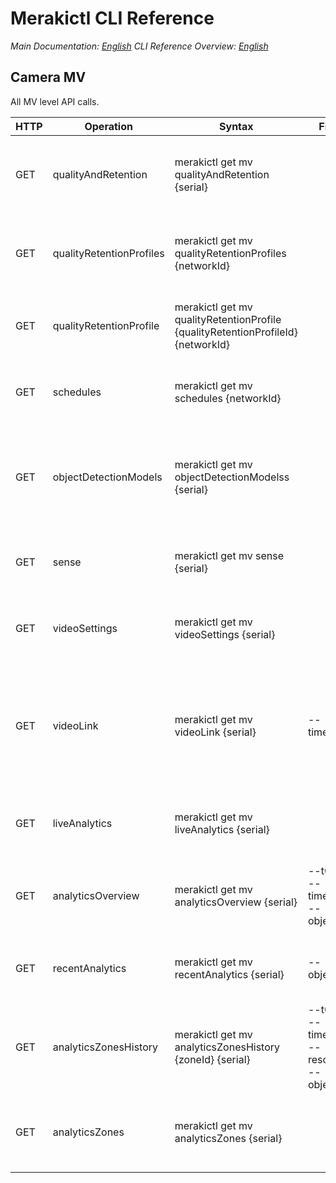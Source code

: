# Merakictl CLI Reference 

*Main Documentation: [English](https://github.com/ddexterpark/merakictl/README.md)*
*CLI Reference Overview: [English](https://github.com/ddexterpark/merakictl/meraki/README.md)*

## Camera MV  
 
 All MV level API calls. 
 
  HTTP | Operation | Syntax | Filters | Description |
 ----- | --------- | ------ | ----------- | ----------- |
 GET  | qualityAndRetention | merakictl get mv qualityAndRetention {serial} | | Returns quality and retention settings for the given camera.
 GET  | qualityRetentionProfiles | merakictl get mv qualityRetentionProfiles {networkId} | | List the quality retention profiles for this network.
 GET  | qualityRetentionProfile | merakictl get mv qualityRetentionProfile {qualityRetentionProfileId} {networkId} | | Retrieve a single quality retention profile.
 GET  | schedules | merakictl get mv schedules  {networkId} | | Returns a list of all camera recording schedules.
 GET  | objectDetectionModels | merakictl get mv objectDetectionModelss {serial} | | Returns the MV Sense object detection model list for the given camera.
 GET  | sense | merakictl get mv sense {serial} | | Returns sense settings for a given camera.
 GET  | videoSettings | merakictl get mv videoSettings {serial} | | Returns video settings for the given camera.
 GET  | videoLink | merakictl get mv videoLink {serial} | --timestamp | Returns video link to the specified camera. If a timestamp is supplied, it links to that timestamp.
 GET  | liveAnalytics | merakictl get mv liveAnalytics {serial} | | Returns live state from camera of analytics zones.
 GET  | analyticsOverview | merakictl get mv analyticsOverview {serial} | --t0 --t1 --timespan --objectType | Returns an overview of aggregate analytics data for a timespan.
 GET  | recentAnalytics | merakictl get mv recentAnalytics {serial} | --objectType | Returns most recent record for analytics zones.
 GET  | analyticsZonesHistory | merakictl get mv analyticsZonesHistory {zoneId} {serial} | --t0 --t1 --timespan --resolution --objectType | Return historical records for analytic zones.
 GET  | analyticsZones | merakictl get mv analyticsZones {serial} | | Returns all configured analytic zones for this camera.
 
 